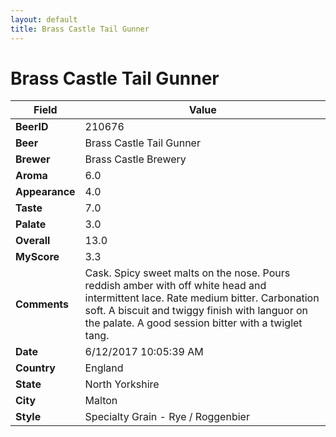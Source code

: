 ```yaml
---
layout: default
title: Brass Castle Tail Gunner
---
```


# Brass Castle Tail Gunner

| Field         | Value     |
|---------------|-----------|
| **BeerID** | 210676 |
| **Beer** | Brass Castle Tail Gunner |
| **Brewer** | Brass Castle Brewery |
| **Aroma** | 6.0 |
| **Appearance** | 4.0 |
| **Taste** | 7.0 |
| **Palate** | 3.0 |
| **Overall** | 13.0 |
| **MyScore** | 3.3 |
| **Comments** | Cask. Spicy sweet malts on the nose. Pours reddish amber with off white head and intermittent lace. Rate medium bitter. Carbonation soft. A biscuit and twiggy finish with languor on the palate. A good session bitter with a twiglet tang. |
| **Date** | 6/12/2017 10:05:39 AM |
| **Country** | England |
| **State** | North Yorkshire |
| **City** | Malton |
| **Style** | Specialty Grain - Rye / Roggenbier |
